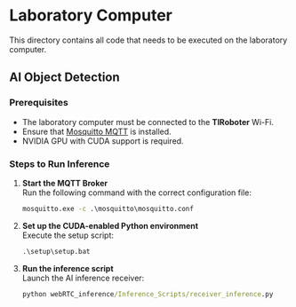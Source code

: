 # Laboratory Computer

This directory contains all code that needs to be executed on the laboratory computer.

## AI Object Detection

### Prerequisites

- The laboratory computer must be connected to the **TIRoboter** Wi-Fi.
- Ensure that [Mosquitto MQTT](https://mosquitto.org/download/) is installed.
- NVIDIA GPU with CUDA support is required.

### Steps to Run Inference

1. **Start the MQTT Broker** <br>
   Run the following command with the correct configuration file:
   ```cmd
   mosquitto.exe -c .\mosquitto\mosquitto.conf
   ```

2. **Set up the CUDA-enabled Python environment** <br>
    Execute the setup script:
    ```cmd
    .\setup\setup.bat
    ```

3. **Run the inference script** <br>
    Launch the AI inference receiver:
    ```cmd
    python webRTC_inference/Inference_Scripts/receiver_inference.py
    ```
